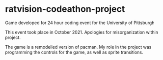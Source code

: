 # ratvision-codeathon-project
Game developed for 24 hour coding event for the University of Pittsburgh

This event took place in October 2021.
Apologies for misorganization within project.

The game is a remodelled version of pacman.
My role in the project was programming the controls for the game, as well as sprite transitions.
